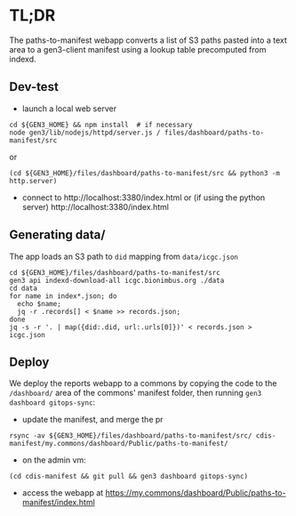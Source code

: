 # TL;DR 

The paths-to-manifest webapp converts a list of S3 paths pasted into a text area to a gen3-client manifest using a lookup table precomputed from indexd.

## Dev-test

* launch a local web server

```
cd ${GEN3_HOME} && npm install  # if necessary
node gen3/lib/nodejs/httpd/server.js / files/dashboard/paths-to-manifest/src
```

or

```
(cd ${GEN3_HOME}/files/dashboard/paths-to-manifest/src && python3 -m http.server)
```

* connect to http://localhost:3380/index.html or (if using the python server) http://localhost:3380/index.html 

## Generating data/

The app loads an S3 path to `did` mapping from `data/icgc.json`

```
cd ${GEN3_HOME}/files/dashboard/paths-to-manifest/src
gen3 api indexd-download-all icgc.bionimbus.org ./data
cd data
for name in index*.json; do 
  echo $name; 
  jq -r .records[] < $name >> records.json; 
done
jq -s -r '. | map({did:.did, url:.urls[0]})' < records.json > icgc.json
```

## Deploy

We deploy the reports webapp to a commons by copying the code
to the `/dashboard/` area of the commons' manifest folder,
then running `gen3 dashboard gitops-sync`:

* update the manifest, and merge the pr
```
rsync -av ${GEN3_HOME}/files/dashboard/paths-to-manifest/src/ cdis-manifest/my.commons/dashboard/Public/paths-to-manifest/
```
* on the admin vm:
```
(cd cdis-manifest && git pull && gen3 dashboard gitops-sync)
```

* access the webapp at https://my.commons/dashboard/Public/paths-to-manifest/index.html
